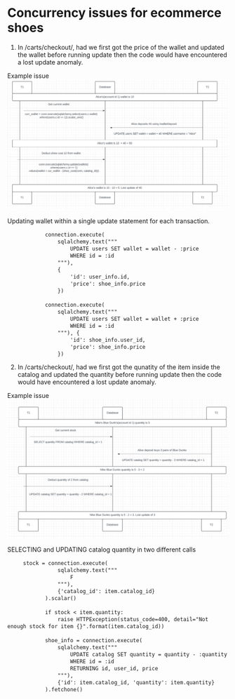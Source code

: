 # Concurrency issues for ecommerce shoes

1. In /carts/checkout/, had we first got the price of the wallet and updated the wallet before running update then the code would have encountered a lost update anomaly.

Example issue
![Example1](./concurrency1.png)

Updating wallet within a single update statement for each transaction.
```
            connection.execute(
                sqlalchemy.text("""
                    UPDATE users SET wallet = wallet - :price
                    WHERE id = :id
                """), 
                {
                    'id': user_info.id,
                    'price': shoe_info.price
                })

            connection.execute(
                sqlalchemy.text("""
                    UPDATE users SET wallet = wallet + :price
                    WHERE id = :id
                """), {
                    'id': shoe_info.user_id,
                    'price': shoe_info.price
                })
```

2. In /carts/checkout/, had we first got the qunatity of the item inside the catalog and updated the quantity before running update then the code would have encountered a lost update anomaly.

Example issue
![Example2](./concurrency2.png)

SELECTING and UPDATING catalog quantity in two different calls
```
     stock = connection.execute(
                sqlalchemy.text("""
                    F
                """),
                {'catalog_id': item.catalog_id}
            ).scalar()

            if stock < item.quantity:
                raise HTTPException(status_code=400, detail="Not enough stock for item {}".format(item.catalog_id))

            shoe_info = connection.execute(
                sqlalchemy.text("""
                    UPDATE catalog SET quantity = quantity - :quantity
                    WHERE id = :id
                    RETURNING id, user_id, price
                """), 
                {'id': item.catalog_id, 'quantity': item.quantity}
            ).fetchone()
```
